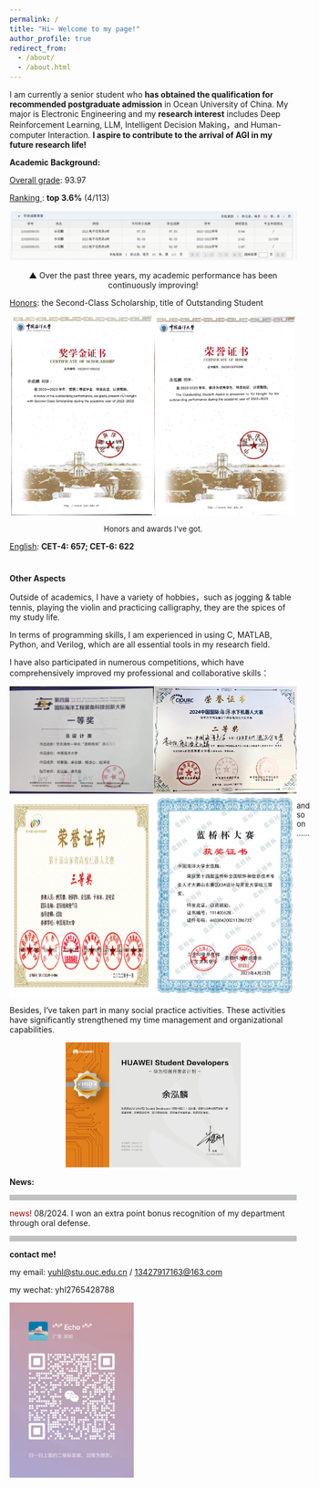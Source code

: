 ```yaml
---
permalink: /
title: "Hi~ Welcome to my page!"
author_profile: true
redirect_from: 
  - /about/
  - /about.html
---
```


I am currently a senior student who **has obtained the qualification for recommended postgraduate admission** in Ocean University of China. My major is Electronic Engineering and my **research interest** includes Deep Reinforcement Learning, LLM, Intelligent Decision Making，and Human-computer Interaction. **I aspire to contribute to the arrival of AGI in my future research life!**

**Academic Background:**

<u>Overall grade</u>: 93.97

<u>Ranking </u>:  **top 3.6%** (4/113)

<div style="text-align: center;">
  <img src="images/三年成绩不断进步.jpg" alt="Image Description" />
  <p style="font-size: middle;"> ▲ Over the past three years, my academic performance has been continuously improving!</p>
</div>


<u>Honors</u>: the Second-Class Scholarship, title of Outstanding Student

<div style="text-align: center;">
  <img src="images/二等奖学金.jpg" alt="Image 1 Description" style="width: 49%; display: inline-block;" />
  <img src="images/优秀学生.jpg" alt="Image 2 Description" style="width: 49%; display: inline-block;" />
  <p style="font-size: small;">Honors and awards I've got. </p>
</div>

<u>English</u>: **CET-4: 657; CET-6: 622**

#   <u></u>

**Other Aspects**

Outside of academics, I have a variety of hobbies，such as jogging & table tennis, playing the violin and practicing calligraphy, they are the spices of my study life.

In terms of programming skills, I am experienced in using C, MATLAB, Python, and Verilog, which are all essential tools in my research field.

I have also participated in numerous competitions, which have comprehensively improved my professional and collaborative skills：
<div style="display: flex; justify-content: space-between;">
<img src="images/第四届国际海洋工程准备科技创新大赛.jpg" alt="Image 1" style="width: 50%; display: inline-block;" />
<img src="images/第五届海工.jpg" alt="Image 2" style="width: 50%; display: inline-block;" />
</div>
<div style="display: flex; justify-content: space-between;">
<img src="images/山东省机器人大赛三等奖.jpg" alt="Image 3" style="width: 50%; display: inline-block;" />
<img src="images/第十四届蓝桥杯电子赛省奖.jpg" alt="Image 4" style="width: 50%; display: inline-block;" />
  <p style="font-size: small;">and so on ...... </p>
</div>


Besides, I‘ve taken part in many social practice activities. These activities have significantly strengthened my time management and organizational  capabilities.
<div style="text-align: center;">
<img src="images/华为HSD证书.jpg" style="zoom:30%;" />
</div>


**News:** 

<div style="height: 10px; background-color: #bfc1c2; width: 100%;"></div>

<span style="color: #9D0000;">news!</span>  08/2024. I won an extra point bonus recognition of my department through oral defense. 

<div style="height: 10px; background-color: #bfc1c2; width: 100%;"></div>

**contact me!**

my email: yuhl@stu.ouc.edu.cn / 13427917163@163.com

my wechat: yhl2765428788

<img src="images/个人微信.png" style="zoom:30%;" />





